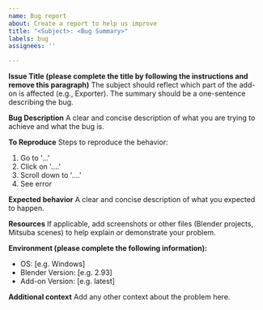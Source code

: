 ```yaml
---
name: Bug report
about: Create a report to help us improve
title: "<Subject>: <Bug Summary>"
labels: bug
assignees: ''

---
```


**Issue Title (please complete the title by following the instructions and remove this paragraph)**
The subject should reflect which part of the add-on is affected (e.g., Exporter). The summary should be a one-sentence describing the bug.

**Bug Description**
A clear and concise description of what you are trying to achieve and what the bug is.

**To Reproduce**
Steps to reproduce the behavior:
1. Go to '...'
2. Click on '....'
3. Scroll down to '....'
4. See error

**Expected behavior**
A clear and concise description of what you expected to happen.

**Resources**
If applicable, add screenshots or other files (Blender projects, Mitsuba scenes) to help explain or demonstrate your problem.

**Environment (please complete the following information):**
 - OS: [e.g. Windows]
 - Blender Version: [e.g. 2.93]
 - Add-on Version: [e.g. latest]

**Additional context**
Add any other context about the problem here.
